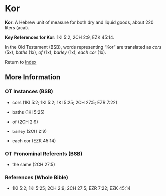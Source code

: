 # Kor
**Kor**. 
A Hebrew unit of measure for both dry and liquid goods, about 220 liters (acai). 


**Key References for Kor**: 
1KI 5:2, 2CH 2:9, EZK 45:14. 


In the Old Testament (BSB), words representing “Kor” are translated as 
*cors* (5x), *baths* (1x), *of* (1x), *barley* (1x), *each cor* (1x). 




Return to [Index](00-Index.md)

## More Information

### OT Instances (BSB)

* cors (1KI 5:2; 1KI 5:2; 1KI 5:25; 2CH 27:5; EZR 7:22)

* baths (1KI 5:25)

* of (2CH 2:9)

* barley (2CH 2:9)

* each cor (EZK 45:14)



### OT Pronominal Referents (BSB)

* the same (2CH 27:5)



### References (Whole Bible)

* 1KI 5:2; 1KI 5:25; 2CH 2:9; 2CH 27:5; EZR 7:22; EZK 45:14



